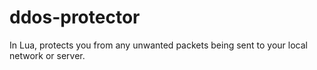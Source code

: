 # ddos-protector
In Lua, protects you from any unwanted packets being sent to your local network or server.
